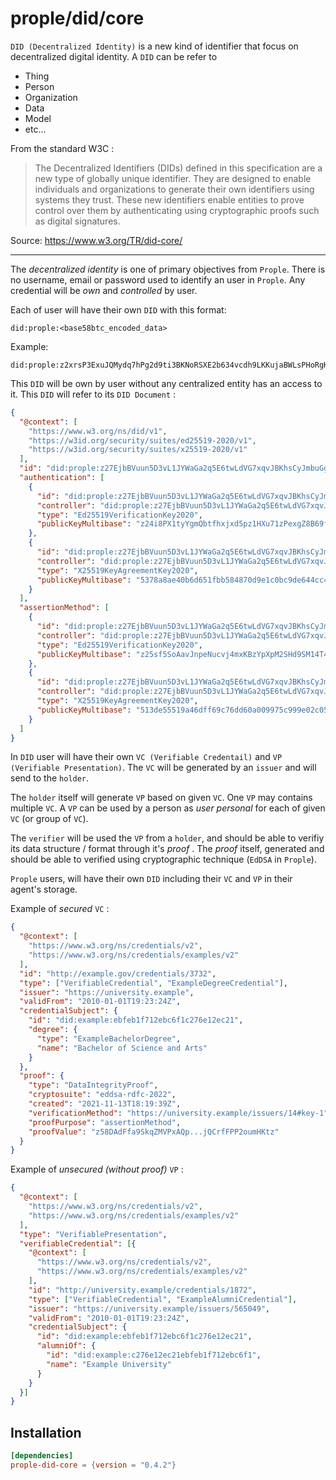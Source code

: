 # prople/did/core

`DID (Decentralized Identity)` is a new kind of identifier that focus on decentralized digital
identity. A `DID` can be refer to 

- Thing
- Person
- Organization
- Data
- Model
- etc...

From the standard W3C : 

> The Decentralized Identifiers (DIDs) defined in this specification are a new type of globally unique identifier. They are designed to enable individuals and organizations to generate their own identifiers using systems they trust. These new identifiers enable entities to prove control over them by authenticating using cryptographic proofs such as digital signatures.

Source: <https://www.w3.org/TR/did-core/> 

---

The *decentralized identity* is one of primary objectives from `Prople`. There is no username, email or password used to identify an user in `Prople`. Any credential will be *own* and *controlled* by user.

Each of user will have their own `DID` with this format:

```text
did:prople:<base58btc_encoded_data>
```

Example:

```text
did:prople:z2xrsP3ExuJQMydq7hPg2d9ti3BKNoRSXE2b634vcdh9LKKujaBWLsPHoRgKcRCJ1ck7N5YcoU8ZmPwVqp5Hfnayj
```

This `DID` will be own by user without any centralized entity has an access to it. This `DID` will refer to its `DID Document` :

```json
{
  "@context": [
    "https://www.w3.org/ns/did/v1",
    "https://w3id.org/security/suites/ed25519-2020/v1",
    "https://w3id.org/security/suites/x25519-2020/v1"
  ],
  "id": "did:prople:z27EjbBVuun5D3vL1JYWaGa2q5E6twLdVG7xqvJBKhsCyJmbuGgA822La1pDUiHbi8qz4CpBUss3R7Tpg2i4rXvdx",
  "authentication": [
    {
      "id": "did:prople:z27EjbBVuun5D3vL1JYWaGa2q5E6twLdVG7xqvJBKhsCyJmbuGgA822La1pDUiHbi8qz4CpBUss3R7Tpg2i4rXvdx#key-auth-verification",
      "controller": "did:prople:z27EjbBVuun5D3vL1JYWaGa2q5E6twLdVG7xqvJBKhsCyJmbuGgA822La1pDUiHbi8qz4CpBUss3R7Tpg2i4rXvdx",
      "type": "Ed25519VerificationKey2020",
      "publicKeyMultibase": "z24i8PX1tyYgmQbtfhxjxd5pz1HXu71zPexgZ8B69fBeX9foF286HUBZeZsYStZB9ze4chmaRk9GAWQQLkKKgMvqD"
    },
    {
      "id": "did:prople:z27EjbBVuun5D3vL1JYWaGa2q5E6twLdVG7xqvJBKhsCyJmbuGgA822La1pDUiHbi8qz4CpBUss3R7Tpg2i4rXvdx#key-auth-aggrement",
      "controller": "did:prople:z27EjbBVuun5D3vL1JYWaGa2q5E6twLdVG7xqvJBKhsCyJmbuGgA822La1pDUiHbi8qz4CpBUss3R7Tpg2i4rXvdx",
      "type": "X25519KeyAgreementKey2020",
      "publicKeyMultibase": "5378a8ae40b6d651fbb584870d9e1c0bc9de644cc416d827b31d93d701d2cd1b"
    }
  ],
  "assertionMethod": [
    {
      "id": "did:prople:z27EjbBVuun5D3vL1JYWaGa2q5E6twLdVG7xqvJBKhsCyJmbuGgA822La1pDUiHbi8qz4CpBUss3R7Tpg2i4rXvdx#key-assertion-verification",
      "controller": "did:prople:z27EjbBVuun5D3vL1JYWaGa2q5E6twLdVG7xqvJBKhsCyJmbuGgA822La1pDUiHbi8qz4CpBUss3R7Tpg2i4rXvdx",
      "type": "Ed25519VerificationKey2020",
      "publicKeyMultibase": "z25sf5SoAavJnpeNucvj4mxKBzYpXpM2SHd9SM14T49omXn8sh72Jyv5yq8MVxHWPY4uz1VQFBAMK445RGL6NvkrP"
    },
    {
      "id": "did:prople:z27EjbBVuun5D3vL1JYWaGa2q5E6twLdVG7xqvJBKhsCyJmbuGgA822La1pDUiHbi8qz4CpBUss3R7Tpg2i4rXvdx#key-assertion-aggrement",
      "controller": "did:prople:z27EjbBVuun5D3vL1JYWaGa2q5E6twLdVG7xqvJBKhsCyJmbuGgA822La1pDUiHbi8qz4CpBUss3R7Tpg2i4rXvdx",
      "type": "X25519KeyAgreementKey2020",
      "publicKeyMultibase": "513de55519a46dff69c76dd60a009975c999e02c0531ecca853f2e1a6724c848"
    }
  ]
}
```

In `DID` user will have their own `VC (Verifiable Credentail)` and `VP (Verifiable Presentation)`. The `VC` will be generated by an `issuer` and will send to the `holder`. 

The `holder` itself will generate `VP` based on given `VC`. One `VP` may contains multiple `VC`. A `VP` can be used by a person as *user personal* for each of given `VC` (or group of `VC`).

The `verifier` will be used the `VP` from a `holder`, and should be able to verifiy its data structure / format through it's *proof* . The *proof* itself, generated and should be able to verified using cryptographic technique (`EdDSA` in `Prople`).

`Prople` users, will have their own `DID` including their `VC` and `VP` in their agent's storage.

Example of *secured* `VC` :

```json
{
  "@context": [
    "https://www.w3.org/ns/credentials/v2",
    "https://www.w3.org/ns/credentials/examples/v2"
  ],
  "id": "http://example.gov/credentials/3732",
  "type": ["VerifiableCredential", "ExampleDegreeCredential"],
  "issuer": "https://university.example",
  "validFrom": "2010-01-01T19:23:24Z",
  "credentialSubject": {
    "id": "did:example:ebfeb1f712ebc6f1c276e12ec21",
    "degree": {
      "type": "ExampleBachelorDegree",
      "name": "Bachelor of Science and Arts"
    }
  },
  "proof": {
    "type": "DataIntegrityProof",
    "cryptosuite": "eddsa-rdfc-2022",
    "created": "2021-11-13T18:19:39Z",
    "verificationMethod": "https://university.example/issuers/14#key-1",
    "proofPurpose": "assertionMethod",
    "proofValue": "z58DAdFfa9SkqZMVPxAQp...jQCrfFPP2oumHKtz"
  }
}
```

Example of *unsecured (without proof)* `VP` : 

```json
{
  "@context": [
    "https://www.w3.org/ns/credentials/v2",
    "https://www.w3.org/ns/credentials/examples/v2"
  ],
  "type": "VerifiablePresentation", 
  "verifiableCredential": [{
    "@context": [
      "https://www.w3.org/ns/credentials/v2",
      "https://www.w3.org/ns/credentials/examples/v2"
    ],
    "id": "http://university.example/credentials/1872",
    "type": ["VerifiableCredential", "ExampleAlumniCredential"],
    "issuer": "https://university.example/issuers/565049",
    "validFrom": "2010-01-01T19:23:24Z",
    "credentialSubject": {
      "id": "did:example:ebfeb1f712ebc6f1c276e12ec21",
      "alumniOf": {
        "id": "did:example:c276e12ec21ebfeb1f712ebc6f1",
        "name": "Example University"
      }
    }
  }]
}
```

## Installation

```toml
[dependencies]
prople-did-core = {version = "0.4.2"}
```
